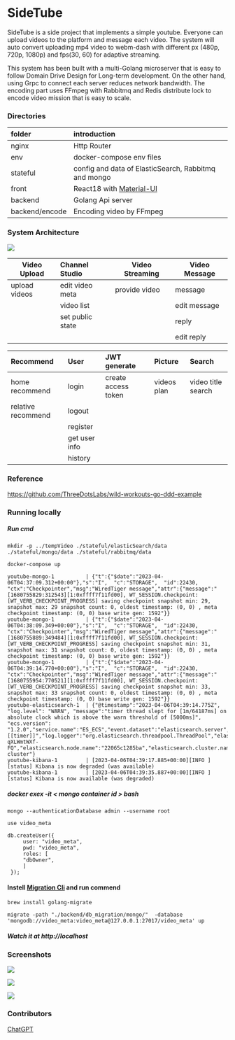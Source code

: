 <!--
 * @Author: dennyWang thousandwang17@gmail.com
 * @Date: 2023-04-07 22:55:18
 * @LastEditors: dennyWang thousandwang17@gmail.com
 * @LastEditTime: 2023-05-13 20:31:10
 * @FilePath: /youtube/readme.md
 * @Description: 这是默认设置,请设置`customMade`, 打开koroFileHeader查看配置 进行设置: https://github.com/OBKoro1/koro1FileHeader/wiki/%E9%85%8D%E7%BD%AE
-->

# SideTube

SideTube is a side project that implements a simple youtube. Everyone can upload videos to the platform and message each video. The system will auto convert uploading mp4 video to webm-dash with different px (480p, 720p, 1080p) and fps(30, 60) for adaptive streaming.

This system has been built with a multi-Golang microserver that is easy to follow Domain Drive Design for Long-term development. On the other hand, using Grpc to connect each server reduces network bandwidth. The encoding part uses FFmpeg with Rabbitmq and Redis distribute lock to encode video mission that is easy to scale.

### Directories

| folder         | introduction                                         |
| :------------- | :--------------------------------------------------- |
| nginx          | Http Router                                          |
| env            | docker-compose env files                             |
| stateful       | config and data of ElasticSearch, Rabbitmq and mongo |
| front          | React18 with [Material-UI](https://mui.com/)         |
| backend        | Golang Api server                                    |
| backend/encode | Encoding video by FFmpeg                             |

### System Architecture

![](https://hackmd.io/_uploads/SysJ7E5Vh.png)

| Video Upload  | Channel Studio   | Video Streaming | Video Message |
| ------------- | :--------------- | --------------- | ------------- |
| upload videos | edit video meta  | provide video   | message       |
|               | video list       |                 | edit message  |
|               | set public state |                 | reply         |
|               |                  |                 | edit reply    |

| Recommend          | User          | JWT generate        | Picture     | Search             |
| :----------------- | :------------ | :------------------ | :---------- | :----------------- |
| home recommend     | login         | create access token | videos plan | video title search |
| relative recommend | logout        |                     |             |                    |
|                    | register      |                     |             |                    |
|                    | get user info |                     |             |                    |
|                    | history       |                     |             |                    |

### Reference

https://github.com/ThreeDotsLabs/wild-workouts-go-ddd-example

### Running locally

##### Run cmd

```
mkdir -p ../tempVideo ./stateful/elasticSearch/data  ./stateful/mongo/data ./stateful/rabbitmq/data

docker-compose up
```

```
youtube-mongo-1          | {"t":{"$date":"2023-04-06T04:37:09.312+00:00"},"s":"I",  "c":"STORAGE",  "id":22430,   "ctx":"Checkpointer","msg":"WiredTiger message","attr":{"message":"[1680755829:312543][1:0xffff7f11fd00], WT_SESSION.checkpoint: [WT_VERB_CHECKPOINT_PROGRESS] saving checkpoint snapshot min: 29, snapshot max: 29 snapshot count: 0, oldest timestamp: (0, 0) , meta checkpoint timestamp: (0, 0) base write gen: 1592"}}
youtube-mongo-1          | {"t":{"$date":"2023-04-06T04:38:09.349+00:00"},"s":"I",  "c":"STORAGE",  "id":22430,   "ctx":"Checkpointer","msg":"WiredTiger message","attr":{"message":"[1680755889:349484][1:0xffff7f11fd00], WT_SESSION.checkpoint: [WT_VERB_CHECKPOINT_PROGRESS] saving checkpoint snapshot min: 31, snapshot max: 31 snapshot count: 0, oldest timestamp: (0, 0) , meta checkpoint timestamp: (0, 0) base write gen: 1592"}}
youtube-mongo-1          | {"t":{"$date":"2023-04-06T04:39:14.770+00:00"},"s":"I",  "c":"STORAGE",  "id":22430,   "ctx":"Checkpointer","msg":"WiredTiger message","attr":{"message":"[1680755954:770521][1:0xffff7f11fd00], WT_SESSION.checkpoint: [WT_VERB_CHECKPOINT_PROGRESS] saving checkpoint snapshot min: 33, snapshot max: 33 snapshot count: 0, oldest timestamp: (0, 0) , meta checkpoint timestamp: (0, 0) base write gen: 1592"}}
youtube-elasticsearch-1  | {"@timestamp":"2023-04-06T04:39:14.775Z", "log.level": "WARN", "message":"timer thread slept for [1m/64187ms] on absolute clock which is above the warn threshold of [5000ms]", "ecs.version": "1.2.0","service.name":"ES_ECS","event.dataset":"elasticsearch.server","process.thread.name":"elasticsearch[22065c1285ba][[timer]]","log.logger":"org.elasticsearch.threadpool.ThreadPool","elasticsearch.cluster.uuid":"jQyMreCcRiyO4b9MTgxL1g","elasticsearch.node.id":"jqStWs04Q-qXLWmtWXf-FQ","elasticsearch.node.name":"22065c1285ba","elasticsearch.cluster.name":"docker-cluster"}
youtube-kibana-1         | [2023-04-06T04:39:17.885+00:00][INFO ][status] Kibana is now degraded (was available)
youtube-kibana-1         | [2023-04-06T04:39:35.887+00:00][INFO ][status] Kibana is now available (was degraded)
```

##### docker exex -it < mongo container id > bash

```
mongo --authenticationDatabase admin --username root

use video_meta

db.createUser({
     user: "video_meta",
     pwd: "video_meta",
     roles: [
     "dbOwner",
     ]
 });

```

#### Instell [Migration Cli](https://github.com/golang-migrate/migrate/tree/master/cmd/migrate) and run commend

```
brew install golang-migrate

migrate -path "./backend/db_migration/mongo/"  -database 'mongodb://video_meta:video_meta@127.0.0.1:27017/video_meta' up
```

##### Watch it at http://localhost

### Screenshots

![](https://i.imgur.com/7iNWJYq.jpg)

![](https://i.imgur.com/fOOA4K2.jpg)

![](https://i.imgur.com/UWufOgP.png)

### Contributors

[ChatGPT](https://openai.com)
